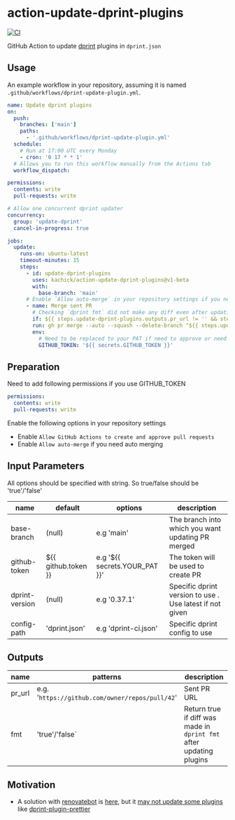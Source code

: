 # action-update-dprint-plugins

[![CI](https://github.com/kachick/action-update-dprint-plugins/actions/workflows/validate.yml/badge.svg?branch=main)](https://github.com/kachick/action-update-dprint-plugins/actions/workflows/validate.yml?query=branch%3Amain++)

GitHub Action to update [dprint](https://github.com/dprint/dprint) plugins in `dprint.json`

## Usage

An example workflow in your repository, assuming it is named `.github/workflows/dprint-update-plugin.yml`.

```yaml
name: Update dprint plugins
on:
  push:
    branches: ['main']
    paths:
      - '.github/workflows/dprint-update-plugin.yml'
  schedule:
    # Run at 17:00 UTC every Monday
    - cron: '0 17 * * 1'
  # Allows you to run this workflow manually from the Actions tab
  workflow_dispatch:

permissions:
  contents: write
  pull-requests: write

# Allow one concurrent dprint updater
concurrency:
  group: 'update-dprint'
  cancel-in-progress: true

jobs:
  update:
    runs-on: ubuntu-latest
    timeout-minutes: 15
    steps:
      - id: update-dprint-plugins
        uses: kachick/action-update-dprint-plugins@v1-beta
        with:
          base-branch: 'main'
      # Enable `Allow auto-merge` in your repository settings if you need following steps
      - name: Merge sent PR
        # Checking `dprint fmt` did not make any diff even after updating plugins
        if: ${{ steps.update-dprint-plugins.outputs.pr_url != '' && steps.update-dprint-plugins.outputs.fmt == 'false' }}
        run: gh pr merge --auto --squash --delete-branch "${{ steps.update-dprint-plugins.outputs.pr_url }}"
        env:
          # Need to be replaced to your PAT if need to approve or need to trigger other actions
          GITHUB_TOKEN: '${{ secrets.GITHUB_TOKEN }}'
```

## Preparation

Need to add following permissions if you use GITHUB_TOKEN

```yaml
permissions:
  contents: write
  pull-requests: write
```

Enable the following options in your repository settings

- Enable `Allow GitHub Actions to create and approve pull requests`
- Enable `Allow auto-merge` if you need auto merging

## Input Parameters

All options should be specified with string. So true/false should be 'true'/'false'

| name           | default             | options                       | description                                              |
| -------------- | ------------------- | ----------------------------- | -------------------------------------------------------- |
| base-branch    | (null)              | e.g 'main'                    | The branch into which you want updating PR merged        |
| github-token   | ${{ github.token }} | e.g '${{ secrets.YOUR_PAT }}' | The token will be used to create PR                      |
| dprint-version | (null)              | e.g '0.37.1'                  | Specific dprint version to use . Use latest if not given |
| config-path    | 'dprint.json'       | e.g 'dprint-ci.json'          | Specific dprint config to use                            |

## Outputs

| name   | patterns                                        | description                                                         |
| ------ | ----------------------------------------------- | ------------------------------------------------------------------- |
| pr_url | e.g. '`https://github.com/owner/repos/pull/42`' | Sent PR URL                                                         |
| fmt    | 'true'/'false`                                  | Return true if diff was made in `dprint fmt` after updating plugins |

## Motivation

- A solution with [renovatebot](https://github.com/renovatebot/renovate) is [here](https://github.com/kachick/renovate-config-dprint), but it [may not update some plugins](https://github.com/kachick/renovate-config-dprint/issues/11) like [dprint-plugin-prettier](https://github.com/dprint/dprint-plugin-prettier)
